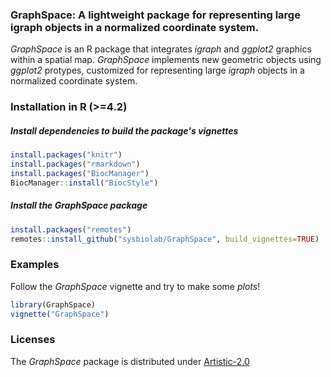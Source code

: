 ### GraphSpace: A lightweight package for representing large igraph objects in a normalized coordinate system.

*GraphSpace* is an R package that integrates *igraph* and *ggplot2* graphics within a spatial map. *GraphSpace* implements new geometric objects using *ggplot2* protypes, customized for representing large *igraph* objects in a normalized coordinate system.

### Installation in R (>=4.2)

##### Install dependencies to build the package's vignettes

```r
install.packages("knitr")
install.packages("rmarkdown")
install.packages("BiocManager")
BiocManager::install("BiocStyle")
```

##### Install the GraphSpace package

```r
install.packages("remotes")
remotes::install_github("sysbiolab/GraphSpace", build_vignettes=TRUE)
```

### Examples

Follow the *GraphSpace* vignette and try to make some *plots*!

```r
library(GraphSpace)
vignette("GraphSpace")
```

### Licenses

The *GraphSpace* package is distributed under [Artistic-2.0](https://www.r-project.org/Licenses/Artistic-2.0)
